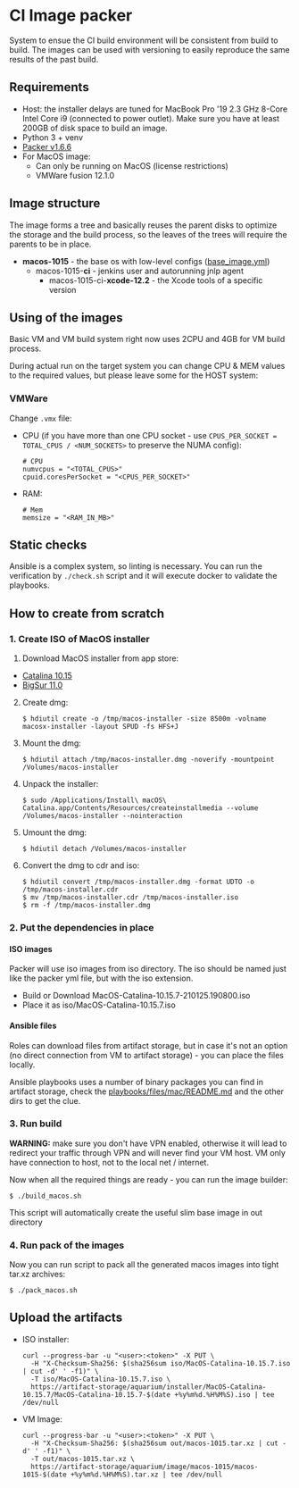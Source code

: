 # CI Image packer

System to ensue the CI build environment will be consistent from build to build. The images can be
used with versioning to easily reproduce the same results of the past build.

## Requirements

* Host: the installer delays are tuned for MacBook Pro '19 2.3 GHz 8-Core Intel Core i9 (connected
  to power outlet). Make sure you have at least 200GB of disk space to build an image.
* Python 3 + venv
* [Packer v1.6.6](https://www.packer.io/downloads)
* For MacOS image:
  * Can only be running on MacOS (license restrictions)
  * VMWare fusion 12.1.0

## Image structure

The image forms a tree and basically reuses the parent disks to optimize the storage and the build
process, so the leaves of the trees will require the parents to be in place.

* **macos-1015** - the base os with low-level configs ([base_image.yml](playbooks/base_image.yml))
   * macos-1015-**ci** - jenkins user and autorunning jnlp agent
      * macos-1015-ci-**xcode-12.2** - the Xcode tools of a specific version

## Using of the images

Basic VM and VM build system right now uses 2CPU and 4GB for VM build process.

During actual run on the target system you can change CPU & MEM values to the required values, but
please leave some for the HOST system:

### VMWare

Change `.vmx` file:

* CPU (if you have more than one CPU socket - use `CPUS_PER_SOCKET = TOTAL_CPUS / <NUM_SOCKETS>`
  to preserve the NUMA config):
   ```
   # CPU
   numvcpus = "<TOTAL_CPUS>"
   cpuid.coresPerSocket = "<CPUS_PER_SOCKET>"
   ```
* RAM:
   ```
   # Mem
   memsize = "<RAM_IN_MB>"
   ```

## Static checks

Ansible is a complex system, so linting is necessary. You can run the verification by `./check.sh`
script and it will execute docker to validate the playbooks.

## How to create from scratch

### 1. Create ISO of MacOS installer

1. Download MacOS installer from app store:
  * [Catalina 10.15](https://itunes.apple.com/us/app/macos-catalina/id1466841314?ls=1&mt=12)
  * [BigSur 11.0](https://itunes.apple.com/us/app/macos-big-sur/id1526878132?ls=1&mt=12)
2. Create dmg:
   ```
   $ hdiutil create -o /tmp/macos-installer -size 8500m -volname macosx-installer -layout SPUD -fs HFS+J
   ```
3. Mount the dmg:
   ```
   $ hdiutil attach /tmp/macos-installer.dmg -noverify -mountpoint /Volumes/macos-installer
   ```
4. Unpack the installer:
   ```
   $ sudo /Applications/Install\ macOS\ Catalina.app/Contents/Resources/createinstallmedia --volume /Volumes/macos-installer --nointeraction
   ```
5. Umount the dmg:
   ```
   $ hdiutil detach /Volumes/macos-installer
   ```
6. Convert the dmg to cdr and iso:
   ```
   $ hdiutil convert /tmp/macos-installer.dmg -format UDTO -o /tmp/macos-installer.cdr
   $ mv /tmp/macos-installer.cdr /tmp/macos-installer.iso
   $ rm -f /tmp/macos-installer.dmg
   ```

### 2. Put the dependencies in place

#### ISO images

Packer will use iso images from iso directory. The iso should be named just like the packer yml file,
but with the iso extension.

* Build or Download MacOS-Catalina-10.15.7-210125.190800.iso
* Place it as iso/MacOS-Catalina-10.15.7.iso

#### Ansible files

Roles can download files from artifact storage, but in case it's not an option (no direct connection
from VM to artifact storage) - you can place the files locally.

Ansible playbooks uses a number of binary packages you can find in artifact storage, check the
[playbooks/files/mac/README.md](playbooks/files/mac/README.md) and the other dirs to get the
clue.

### 3. Run build

**WARNING:** make sure you don't have VPN enabled, otherwise it will lead to redirect your traffic through
VPN and will never find your VM host. VM only have connection to host, not to the local net / internet.

Now when all the required things are ready - you can run the image builder:
```
$ ./build_macos.sh
```

This script will automatically create the useful slim base image in out directory

### 4. Run pack of the images

Now you can run script to pack all the generated macos images into tight tar.xz archives:
```
$ ./pack_macos.sh
```

## Upload the artifacts

* ISO installer:
   ```
   curl --progress-bar -u "<user>:<token>" -X PUT \
     -H "X-Checksum-Sha256: $(sha256sum iso/MacOS-Catalina-10.15.7.iso | cut -d' ' -f1)" \
     -T iso/MacOS-Catalina-10.15.7.iso \
     https://artifact-storage/aquarium/installer/MacOS-Catalina-10.15.7/MacOS-Catalina-10.15.7-$(date +%y%m%d.%H%M%S).iso | tee /dev/null
   ```

* VM Image:
   ```
   curl --progress-bar -u "<user>:<token>" -X PUT \
     -H "X-Checksum-Sha256: $(sha256sum out/macos-1015.tar.xz | cut -d' ' -f1)" \
     -T out/macos-1015.tar.xz \
     https://artifact-storage/aquarium/image/macos-1015/macos-1015-$(date +%y%m%d.%H%M%S).tar.xz | tee /dev/null
   ```
